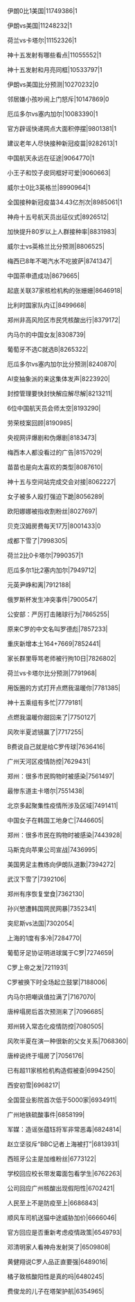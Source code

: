 伊朗0比1美国|11749386|1

伊朗vs美国|11248232|1

荷兰vs卡塔尔|11152326|1

神十五发射有哪些看点|11055552|1

神十五发射和月亮同框|10533797|1

伊朗vs美国比分预测|10270232|0

邻居嫌小孩吵闹上门怒斥|10147869|0

厄瓜多尔vs塞内加尔|10083390|1

官方辟谣快递网点大面积停摆|9801381|1

建议老年人尽快接种新冠疫苗|9282613|1

中国航天永远在征途|9064770|1

小王子和饺子皮同框好可爱|9060663|

威尔士0比3英格兰|8990964|1

全国接种新冠疫苗34.43亿剂次|8985061|1

神舟十五号航天员出征仪式|8926512|

加快提升80岁以上人群接种率|8831983|

威尔士vs英格兰比分预测|8806525|

梅西已8年不喝汽水不吃披萨|8741347|

中国茶申遗成功|8679665|

起底关联37家核检机构的张姗姗|8646918|

比利时国家队内讧|8499668|

郑州非高风险区市民凭核酸出行|8379172|

内马尔的中国女友|8308739|

葡萄牙不选C就选B|8265322|

厄瓜多尔vs塞内加尔比分预测|8240870|

AI变抽象派的来这集体发声|8223920|

封控管理要快封快解应解尽解|8213211|

6位中国航天员会师太空|8193290|

劳荣枝案回顾|8190985|

央视网评爆剧和伪爆剧|8183473|

梅西本人都没看过的广告|8157029|

苗苗也是向太喜欢的类型|8087610|

神十五与空间站完成交会对接|8062227|

女子被多人殴打强迫下跪|8056289|

欧阳娜娜被指收割粉丝|8027697|

贝克汉姆房费每天17万|8001433|0

成都下雪了|7998305|

荷兰2比0卡塔尔|7990357|1

厄瓜多尔1比2塞内加尔|7949712|

元英尹峥和离|7912188|

俄罗斯杯发生冲突事件|7900547|

公安部：严厉打击赌球行为|7865255|

原来C罗的中文名叫罗德彪|7857233|

重庆新增本土164+7669|7852441|

家长群里辱骂老师被行拘10日|7826802|

荷兰vs卡塔尔比分预测|7791968|

用饭圈的方式打开点燃我温暖你|7781385|

神十五乘组有多忙|7779181|

点燃我温暖你甜回来了|7750127|

风吹半夏滤镜赢了|7717255|

B费说自己就是给C罗传球|7636416|

广州天河区疫情防控|7629431|

郑州：很多市民购物时被感染|7561497|

最惨东道主卡塔尔|7551438|

北京多起聚集性疫情所涉及区域|7491411|

中国女子在韩国工地身亡|7446605|

郑州：很多市民在购物时被感染|7443928|

马斯克向苹果公司宣战|7436995|

美国男足主教练向伊朗队道歉|7394272|

武汉下雪了|7392106|

郑州有序恢复堂食|7362130|

孙兴慜遭韩国网民网暴|7352341|

突尼斯vs法国|7302054|

上海的1度有多冷|7284770|

葡萄牙足协证明进球属于C罗|7274659|

C罗上帝之发|7211931|

C罗被换下时全场起立鼓掌|7188006|

内马尔把嘲讽值拉满了|7167070|

唐梓塌房后首次预测来了|7096685|

郑州转入常态化疫情防控|7080505|

风吹半夏在演一种很新的父女关系|7068360|

唐梓说终于塌房了|7056176|

已有超11家核检机构造假被查|6994250|

西安初雪|6968217|

全国营业影院首次低于5000家|6934911|

广州地铁硫酸事件|6858199|

军媒：造谣张蕴钰将军非常恶毒|6824814|

赵立坚驳斥“BBC记者上海被打”|6813931|

西班牙公主是加维粉丝|6773122|

学校回应校长带发霉面包看学生|6762263|

公司回应广州核酸出现假阳性|6702421|

人民至上不是防疫至上|6686843|

顺风车司机送猫中途威胁加价|6666046|

官方回应是否重新考虑疫情政策|6549793|

邓清明家人看神舟发射哭了|6509808|

黄健翔说C罗人品正直要强|6489016|

橘子致核酸阳性是真的吗|6480245|

费俊龙的儿子在塔架护航|6354965|

